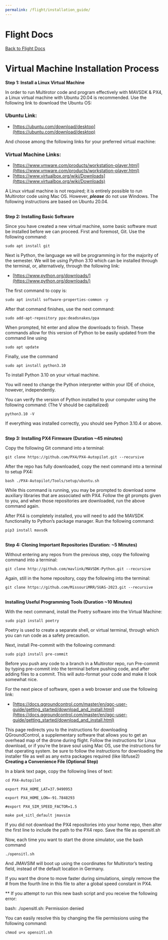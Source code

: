 ```yaml
---
permalink: /flight/installation_guide/
---
```


# Flight Docs

[Back to Flight Docs](/docs/flight/)

# Virtual Machine Installation Process ###

**Step 1: Install a Linux Virtual Machine**

In order to run Multirotor code and program effectively with MAVSDK & PX4, a Linux virtual machine with Ubuntu 20.04 is recommended. Use the following link to download the Ubuntu OS: 

### Ubuntu Link:
-  [https://ubuntu.com/download/desktop](https://ubuntu.com/download/desktop) 

And choose among the following links for your preferred virtual machine: 

### Virtual Machine Links:
- [https://www.vmware.com/products/workstation-player.html](https://www.vmware.com/products/workstation-player.html)  
- [https://www.virtualbox.org/wiki/Downloads](https://www.virtualbox.org/wiki/Downloads)

A Linux virtual machine is not required; it is entirely possible to run Multirotor code using Mac OS. However, ***please*** do not use Windows. The following instructions are based on Ubuntu 20.04. 


\
**Step 2: Installing Basic Software** 

Since you have created a new virtual machine, some basic software must be installed before we can proceed. First and foremost, Git. Use the following command: 

```
sudo apt install git 
```

Next is Python, the language we will be programming in for the majority of the semester. We will be using Python 3.10 which can be installed through the terminal, or, alternatively, through the following link:

- [https://www.python.org/downloads/](https://www.python.org/downloads/)

The first command to copy is: 

```
sudo apt install software-properties-common -y 
```
 

After that command finishes, use the next command: 

```
sudo add-apt-repository ppa:deadsnakes/ppa 
```
 

When prompted, hit enter and allow the downloads to finish. These commands allow for this version of Python to be easily updated from the command line using  

```
sudo apt update 
```
 

Finally, use the command 

```
sudo apt install python3.10  
```

To install Python 3.10 on your virtual machine. 

You will need to change the Python interpreter within your IDE of choice, however, independently. 

 

You can verify the version of Python installed to your computer using the following command: 
(The V should be capitalized)

```
python3.10 -V
```

If everything was installed correctly, you should see Python 3.10.4 or above. 


\
**Step 3: Installing PX4 Firmware (Duration ~45 minutes)**

Copy the following Git command into a terminal: 

```
git clone https://github.com/PX4/PX4-Autopilot.git --recursive 
```
 

After the repo has fully downloaded, copy the next command into a terminal to setup PX4: 

```
bash ./PX4-Autopilot/Tools/setup/ubuntu.sh 
```
 

While this command is running, you may be prompted to download some auxiliary libraries that are associated with PX4. Follow the git prompts given to you, and when those repositories are downloaded, run the above command again. 

After PX4 is completely installed, you will need to add the MAVSDK functionality to Python’s package manager. Run the following command: 

```
pip3 install mavsdk 
```


\
**Step 4: Cloning Important Repositories (Duration: ~5 Minutes)**

Without entering any repos from the previous step, copy the following command into a terminal: 

```
git clone http://github.com/mavlink/MAVSDK-Python.git --recursive 
```
 

Again, still in the home repository, copy the following into the terminal: 

```
git clone https://github.com/MissouriMRR/SUAS-2023.git --recursive 
```


\
**Installing Useful Programming Tools (Duration ~10 Minutes)**

With the next command, install the Poetry software into the Virtual Machine: 

```
sudo pip3 install poetry 
```

Poetry is used to create a separate shell, or virtual terminal, through which you can run code as a safety precaution. 

Next, install Pre-commit with the following command: 

```
sudo pip3 install pre-commit 
```

Before you push any code to a branch in a Multirotor repo, run Pre-commit by typing pre-commit into the terminal before pushing code, and after adding files to a commit. This will auto-format your code and make it look somewhat nice. 

For the next piece of software, open a web browser and use the following link: 

- [https://docs.qgroundcontrol.com/master/en/qgc-user-guide/getting_started/download_and_install.html](https://docs.qgroundcontrol.com/master/en/qgc-user-guide/getting_started/download_and_install.html) 

This page redirects you to the instructions for downloading QGroundControl, a supplementary software that allows you to get an overhead map of the drone during flight. Follow the instructions for Linux download, or if you’re the brave soul using Mac OS, use the instructions for that operating system. 
be sure to follow the instructions for downloading the installer file as well as any extra packages required (like libfuse2)
\
**Creating a Convenience File (Optional Step)**

In a blank text page, copy the following lines of text: 

    cd PX4-Autopilot 

    export PX4_HOME_LAT=37.9490953  

    export PX4_HOME_LON=-91.7848293  

    #export PX4_SIM_SPEED_FACTOR=1.5  

    make px4_sitl_default jmavsim 

If you did not download the PX4 repositories into your home repo, then alter the first line to include the path to the PX4 repo. Save the file as 	opensitl.sh 

Now, each time you want to start the drone simulator, use the bash command  

```
./opensitl.sh 
```

And JMAVSIM will boot up using the coordinates for Multirotor’s testing field, instead of the default location in Germany.  

If you want the drone to move faster during simulations, simply remove the # from the fourth line in this file to alter a global speed constant in PX4. 

 

** If you attempt to run this new bash script and you receive the following error: 

bash: ./opensitl.sh: Permission denied 

You can easily resolve this by changing the file permissions using the following command: 

```
chmod u+x opensitl.sh   
```
